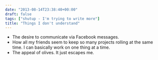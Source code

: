 ```yaml
---
date: "2013-08-14T23:38:40+00:00"
draft: false
tags: ["shutup - I'm trying to write more"]
title: "Things I don't understand"
---
```

* The desire to communicate via Facebook messages.
* How all my friends seem to keep so many projects rolling at the same time. I can basically work on one thing at a time.
* The appeal of olives. It just escapes me.